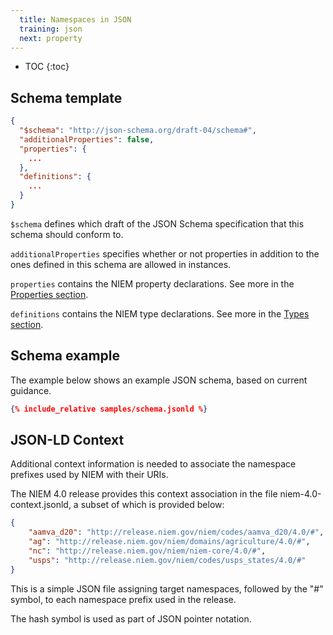 ```yaml
---
  title: Namespaces in JSON
  training: json
  next: property
---
```


- TOC
{:toc}

## Schema template

```json
{
  "$schema": "http://json-schema.org/draft-04/schema#",
  "additionalProperties": false,
  "properties": {
    ...
  },
  "definitions": {
    ...
  }
}
```

`$schema` defines which draft of the JSON Schema specification that this schema should conform to.

`additionalProperties` specifies whether or not properties in addition to the ones defined in this schema are allowed in instances.

`properties` contains the NIEM property declarations.  See more in the [Properties section](../property).

`definitions` contains the NIEM type declarations.  See more in the [Types section](../type).

## Schema example

The example below shows an example JSON schema, based on current guidance.

<!-- 
  Run make in the current directory to update the examples from the json directory.  Jekyll does not include relative files from parent directories.
  -->

```json
{% include_relative samples/schema.jsonld %}
```

## JSON-LD Context

Additional context information is needed to associate the namespace prefixes used by NIEM with their URIs.

The NIEM 4.0 release provides this context association in the file niem-4.0-context.jsonld, a subset of which is provided below:

```json
{
    "aamva_d20": "http://release.niem.gov/niem/codes/aamva_d20/4.0/#",
    "ag": "http://release.niem.gov/niem/domains/agriculture/4.0/#",
    "nc": "http://release.niem.gov/niem/niem-core/4.0/#",
    "usps": "http://release.niem.gov/niem/codes/usps_states/4.0/#"
}
```

This is a simple JSON file assigning target namespaces, followed by the "#" symbol, to each namespace prefix used in the release.

The hash symbol is used as part of JSON pointer notation.
